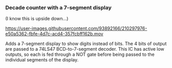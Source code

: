### Decade counter with a 7-segment display
(I know this is upside down...)

https://user-images.githubusercontent.com/93892166/210297976-e50a5362-fbfe-4d7c-acd4-357fcbff162b.mov

Adds a 7-segment display to show digits instead of bits. The 4 bits of output are passed to a 74LS47 BCD-to-7-segment decoder. This IC has active low outputs, so each is fed through a NOT gate before being passed to the individual segments of the display.

